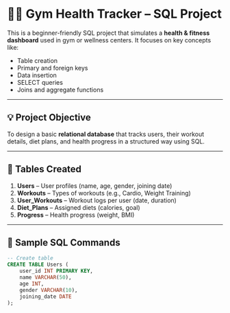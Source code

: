 # 🏋️‍♀️ Gym Health Tracker – SQL Project

This is a beginner-friendly SQL project that simulates a **health & fitness dashboard** used in gym or wellness centers. It focuses on key concepts like:

- Table creation
- Primary and foreign keys
- Data insertion
- SELECT queries
- Joins and aggregate functions

---

## 💡 Project Objective

To design a basic **relational database** that tracks users, their workout details, diet plans, and health progress in a structured way using SQL.

---

## 📁 Tables Created

1. **Users** – User profiles (name, age, gender, joining date)
2. **Workouts** – Types of workouts (e.g., Cardio, Weight Training)
3. **User_Workouts** – Workout logs per user (date, duration)
4. **Diet_Plans** – Assigned diets (calories, goal)
5. **Progress** – Health progress (weight, BMI)

---

## 🔗 Sample SQL Commands

```sql
-- Create table
CREATE TABLE Users (
    user_id INT PRIMARY KEY,
    name VARCHAR(50),
    age INT,
    gender VARCHAR(10),
    joining_date DATE
);

